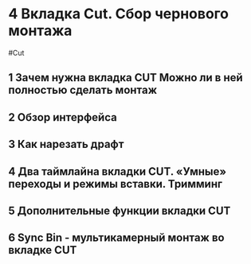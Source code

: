 # 4 Вкладка Cut. Сбор чернового монтажа
#Cut

## 1 Зачем нужна вкладка CUT Можно ли в ней полностью сделать монтаж



## 2 Обзор интерфейса



## 3 Как нарезать драфт



## 4 Два таймлайна вкладки CUT. «Умные» переходы и режимы вставки. Тримминг



## 5 Дополнительные функции вкладки CUT



## 6 Sync Bin - мультикамерный монтаж во вкладке CUT
